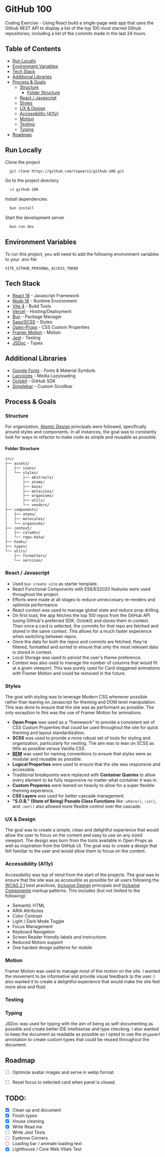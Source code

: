 # GitHub 100

Coding Exercise - Using React build a ​single-page web app​ that uses the Github REST API to display a list of the top 100 most starred Github repositories; including a list of the commits made in the last 24 hours.

## Table of Contents

- [Run Locally](#run-locally)
- [Environment Variables](#environment-variables)
- [Tech Stack](#tech-stack)
- [Additional Libraries](#additional-libraries)
- [Process \& Goals](#process--goals)
  - [Structure](#structure)
    - [Folder Structure](#folder-structure)
  - [React / Javascript](#react--javascript)
  - [Styles](#styles)
  - [UX \& Design](#ux--design)
  - [Accessibility (A11y)](#accessibility-a11y)
  - [Motion](#motion)
  - [Testing](#testing)
  - [Typing](#typing)
- [Roadmap](#roadmap)

## Run Locally

Clone the project

```bash
  git clone https://github.com/tspears1/github-100.git
```

Go to the project directory

```bash
  cd github-100
```

Install dependencies

```bash
  bun install
```

Start the development server

```bash
  bun run dev
```

## Environment Variables

To run this project, you will need to add the following environment variables to your .env file

`VITE_GITHUB_PERSONAL_ACCESS_TOKEN`

## Tech Stack

- [React 18](https://react.dev/) - Javascript Framework
- [Node 18](https://nodejs.org/) - Runtime Environment
- [Vite 4](https://vitejs.dev/) - Build Tools
- [Vercel](https://vercel.com/) - Hosting/Deployment
- [Bun](https://bun.sh/) - Package Manager
- [Sass/SCSS](https://sass-lang.com/) - Styles
- [Open-Props](https://open-props.style/) - CSS Custom Properties
- [Framer Motion](https://www.framer.com/motion/) - Motion
- [Jest](https://jestjs.io/) - Testing
- [JSDoc](https://jsdoc.app/) - Types

## Additional Libraries

- [Google Fonts](https://fonts.google.com/) - Fonts & Material Symbols
- [Lazysizes](https://github.com/aFarkas/lazysizes) - Media Lazyloading
- [Octokit](https://github.com/octokit/octokit.js) - GitHub SDK
- [Simplebar](https://github.com/Grsmto/simplebar) - Custom Scrollbar

## Process & Goals
### Structure
For organization, [Atomic Design](https://atomicdesign.bradfrost.com) principals were followed, specifically around styles and components.
In all instances, the goal was to constantly look for ways to refactor to make code as simple and reusable as possible.

#### Folder Structure
``` bash
src/
├── assets/
│   ├── icons/
│   └── styles/
│       ├── abstracts/
│       ├── atoms/
│       ├── base/
│       ├── molecules/
│       ├── organisms/
│       ├── utils/
│       └── vendors/
├── components/
│   ├── atoms/
│   ├── molecules/
│   └── organisms/
├── context/
│   ├── columns/
│   └── repo-data/
├── hooks/
├── types/
└── utils/
    ├── formatters/
    └── services/
```

### React / Javascript
- Used `bun create vite` as starter template.
- React Functional Components with ES6/ES2020 features were used throughout the project.
- Efforts were made at all stages to reduce unneccesary re-renders and optimize performance.
- React context was used to manage global state and reduce prop drilling.
- On first load, the app fetches the top 100 repos from the GitHub API (using GitHub's preferred SDK, Octokit) and stores them in context. Then once a card is selected, the commits for that repo are fetched and stored in the same context. This allows for a much faster experience when switching between repos.
- Once the data for both the repos and commits are fetched, they're filtered, formatted and sorted to ensure that only the most relevant data is stored in context.
- Local Storage was used to persist the user's theme preference.
- Context was also used to manage the number of columns that would fit at a given viewport. This was purely used for Card staggered animations with Framer Motion and could be removed in the future.

### Styles
The goal with styling was to leverage Modern CSS whenever possible rather than leaning on Javascript for theming and DOM level manipulation. This was done to ensure that the site was as performant as possible. The only exception to this was the use of Framer Motion for animations.

- **Open Props** was used as a "framework" to provide a consistent set of CSS Custom Properties that could be used throughout the site for quick theming and layout standardization.
- **SCSS** was used to provide a more robust set of tools for styling and organization, particularly for nesting. The aim was to lean on SCSS as little as possible versus Vanilla CSS.
- **[BEM](https://getbem.com/naming/)** was used for naming conventions to ensure that styles were as modular and reusable as possible.
- **Logical Properties** were used to ensure that the site was responsive and accessible.
- Traditional breakpoints were replaced with **Container Queries** to allow every element to be fully responsive no matter what container it was in.
- **Custom Properies** were leaned on heavily to allow for a super flexible theming experience.
- **CSS Layers** was used for better cascade management.
- **"S.O.B." (State of Being) Pseudo Class Functions** like `:where()`, `:is()`, and `:not()` also allowed more flexible control over the cascade.

### UX & Design
The goal was to create a simple, clean and delightful experience that would allow the user to focus on the content and easy to use on any sized viewport.
The design was born from the tools available in Open Props as well as inspiration from the GitHub UI. The goal was to create a design that felt familiar to the user and would allow them to focus on the content.

### Accessibility (A11y)
Accessibility was top of mind from the start of the projects. The goal was to ensure that the site was as accessible as possible for all users following the [WCAG 2.1](https://www.w3.org/WAI/standards-guidelines/wcag/) best practices, [Inclusive Design](https://inclusivedesignprinciples.org/) principals and [Inclusive Components](https://inclusive-components.design/) markup patterns.
This includes (but not limited to the following):

- Semantic HTML
- ARIA Attributes
- Color Contrast
- Light / Dark Mode Toggle
- Focus Management
- Keyboard Navigation
- Screen Reader friendly labels and instructions
- Reduced Motion support
- One handed design patterns for mobile

### Motion
Framer Motion was used to manage most of the motion on the site. I wanted the movement to be informative and provide visual feedback to the user. I also wanted it to create a delightful experience that would make the site feel more alive and fluid.

### Testing


### Typing
JSDoc was used for typing with the aim of being as self-documenting as possible and create better IDE intellisense and type checking.
I also wanted to keep the document as readable as possible so I opted to use the `@typedef` annotation to create custom types that could be reused throughout the document.

## Roadmap
- [ ]  Optimize avatar images and serve in webp format.
- [ ]  Reset focus to selected card when panel is closed.



## TODO:
- [x]  Clean up and document
- [x]  Finish types
- [x]  House cleaning
- [x]  Write Read me
- [ ]  Write Jest Tests
- [ ]  Eyebrow Corners
- [ ]  Loading bar / animate loading text
- [x]  Lighthouse / Core Web Vitals Test
